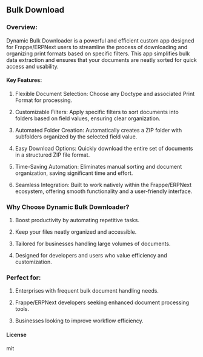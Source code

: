 ## Bulk Download

### Overview:
Dynamic Bulk Downloader is a powerful and efficient custom app designed for Frappe/ERPNext users to streamline the process of downloading and organizing print formats based on specific filters. This app simplifies bulk data extraction and ensures that your documents are neatly sorted for quick access and usability.

#### Key Features:
1. Flexible Document Selection: Choose any Doctype and associated Print Format for processing.

2. Customizable Filters: Apply specific filters to sort documents into folders based on field values, ensuring clear organization.

3. Automated Folder Creation: Automatically creates a ZIP folder with subfolders organized by the selected field value.

4. Easy Download Options: Quickly download the entire set of documents in a structured ZIP file format.

5. Time-Saving Automation: Eliminates manual sorting and document organization, saving significant time and effort.

6. Seamless Integration: Built to work natively within the Frappe/ERPNext ecosystem, offering smooth functionality and a user-friendly interface.

### Why Choose Dynamic Bulk Downloader?
1. Boost productivity by automating repetitive tasks.

2. Keep your files neatly organized and accessible.

3. Tailored for businesses handling large volumes of documents.

4. Designed for developers and users who value efficiency and customization.

### Perfect for:

1. Enterprises with frequent bulk document handling needs.

2. Frappe/ERPNext developers seeking enhanced document processing tools.

3. Businesses looking to improve workflow efficiency.



#### License

mit
